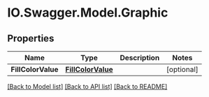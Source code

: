 # IO.Swagger.Model.Graphic
## Properties

Name | Type | Description | Notes
------------ | ------------- | ------------- | -------------
**FillColorValue** | [**FillColorValue**](FillColorValue.md) |  | [optional] 

[[Back to Model list]](../README.md#documentation-for-models) [[Back to API list]](../README.md#documentation-for-api-endpoints) [[Back to README]](../README.md)

